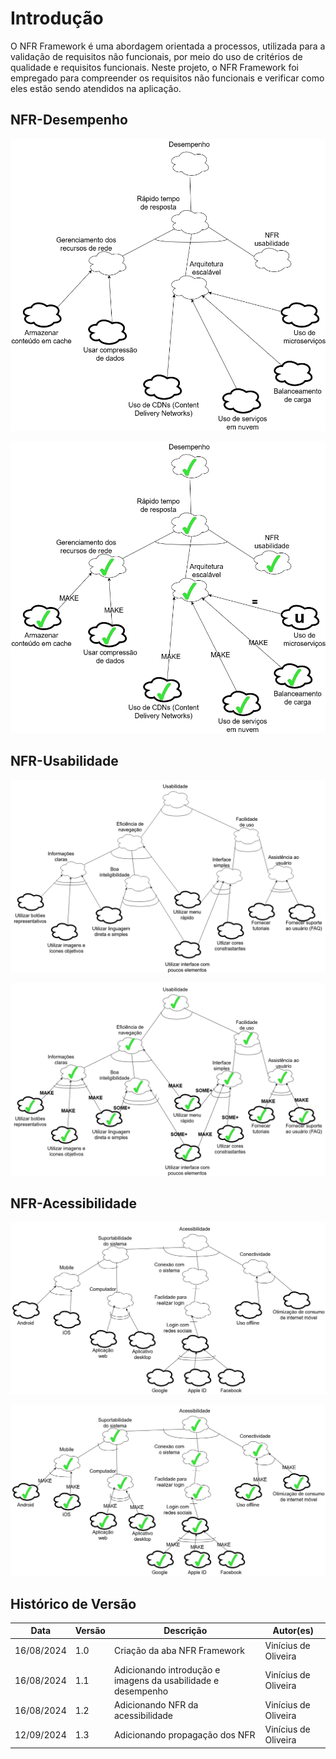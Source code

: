 # Introdução

O NFR Framework é uma abordagem orientada a processos, utilizada para a validação de requisitos não funcionais, por meio do uso de critérios de qualidade e requisitos funcionais. Neste projeto, o NFR Framework foi empregado para compreender os requisitos não funcionais e verificar como eles estão sendo atendidos na aplicação.

## NFR-Desempenho

![nfr_desempenho](../assets/images/desempenho_NFR.png)

![nfr_desempenho2](../assets/images/desempenho2.png)

## NFR-Usabilidade

![nfr_usabilidade](../assets/images/usabilidade_NFR.png)

![nfr_usabilidade2](../assets/images/usabilidade2.png)

## NFR-Acessibilidade

![nfr_acessibilidade](../assets/images/acessibilidade_NFR.png)

![nfr_acessibilidade2](../assets/images/acessibilidade_NFR2.png)

## Histórico de Versão

| Data | Versão | Descrição | Autor(es) |
| ---- | ------ | --------- | --------- |
| 16/08/2024 | 1.0 | Criação da aba NFR Framework | Vinícius de Oliveira |
| 16/08/2024 | 1.1 | Adicionando introdução e imagens da usabilidade e desempenho | Vinícius de Oliveira |
| 16/08/2024 | 1.2 | Adicionando NFR da acessibilidade | Vinícius de Oliveira |
| 12/09/2024 | 1.3 | Adicionando propagação dos NFR | Vinícius de Oliveira |